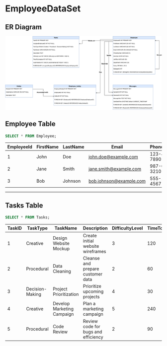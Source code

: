 # EmployeeDataSet
## ER Diagram 
![img](https://github.com/CalvinK2025/EmployeeDataSet/blob/main/EmployeeDataSet.drawio.png)

## Employee Table

```sql
SELECT * FROM Employee;
```

| EmployeeId | FirstName | LastName | Email                   | PhoneNumber   | HireDate   | JobTitle           | Department  | Salary | ManagerID |
|------------|----------|----------|-------------------------|--------------|------------|--------------------|-------------|--------|-----------|
| 1          | John     | Doe      | john.doe@example.com    | 123-456-7890 | 2024-01-15 | Software Engineer  | Technology  | 60000  | NaN       |
| 2          | Jane     | Smith    | jane.smith@example.com  | 987-654-3210 | 2023-05-20 | Data Scientist     | Analytics   | 75000  | 1.0       |
| 3          | Bob      | Johnson  | bob.johnson@example.com | 555-123-4567 | 2022-11-10 | Project Manager    | Management  | 80000  | 1.0       |

---

## Tasks Table

```sql
SELECT * FROM Tasks;
```

| TaskID | TaskType          | TaskName                    | Description                          | DifficultyLevel | TimeToComplete | AutoPotential | AssignedEmployeeID |
|--------|------------------|----------------------------|-------------------------------------|----------------|---------------|---------------|------------------|
| 1      | Creative         | Design Website Mockup      | Create initial website wireframes  | 3              | 120           | 2             | 2                |
| 2      | Procedural       | Data Cleaning             | Cleanse and prepare customer data  | 2              | 60            | 4             | 2                |
| 3      | Decision-Making  | Project Prioritization    | Prioritize upcoming projects       | 4              | 30            | 1             | 3                |
| 4      | Creative         | Develop Marketing Campaign | Plan a marketing campaign          | 5              | 240           | 1             | 1                |
| 5      | Procedural       | Code Review               | Review code for bugs and efficiency | 2              | 90            | 3             | 1                |
```
